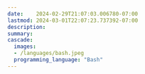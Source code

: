 ```yaml
---
date:    2024-02-29T21:07:03.006780-07:00
lastmod: 2024-03-01T22:07:23.737392-07:00
description: 
summary:     
cascade:
  images:
  - /languages/bash.jpeg
  programming_language: "Bash"
---
```


